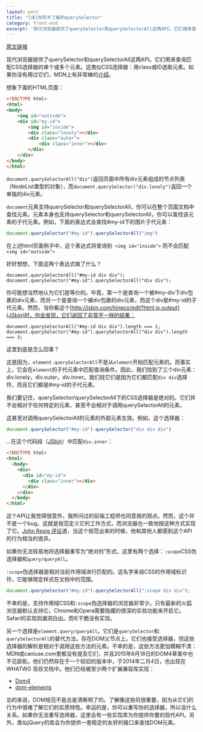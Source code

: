 ```yaml
---
layout: post
title: "[译]你所不了解的querySelector"
category: front-end
excerpt: '现代浏览器提供了querySelector和querySelectorAll这两API。它们用来查询匹配CSS选择器的单个或多个元素。这类似CSS选择器：用class或ID选取元素...'
---
```


[原文链接](https://www.lvh.io/posts/queryselectorall-from-an-element-probably-doesnt-do-what-you-think-it-does.html)

现代浏览器提供了querySelector和querySelectorAll这两API。它们用来查询匹配CSS选择器的单个或多个元素。这类似CSS选择器：用class或ID选取元素。如果你没有用过它们，MDN上有非常棒的[介绍](https://developer.mozilla.org/en-US/docs/Web/Guide/CSS/Getting_started/Selectors)。

想象下面的HTML页面：

```html
<!DOCTYPE html>
<html>
<body>
    <img id="outside">
    <div id="my-id">
        <img id="inside">
        <div class="lonely"></div>
        <div class="outer">
            <div class="inner"></div>
        </div>
    </div>
</body>
</html>
```

`document.querySelectorAll("div")`返回页面中所有div元素组成的节点列表（NodeList类型的对象），而`document.querySelector("div.lonely")`返回一个单独的div元素。

`document`元素支持querySelector和querySelectorAll，你可以在整个页面文档中查找元素。元素本身也支持querySelector和querySelectorAll，你可以查找该元素的子代元素。例如，下面的表达式会查找#my-id下的图片子代元素：

```javascript
document.querySelector("#my-id").querySelectorAll("img")
```

在上述html页面例子中，这个表达式将查询到` <img id="inside">` 而不会匹配` <img id="outside">`

好好想想，下面这两个表达式做了什么？

```
document.querySelectorAll("#my-id div div");
document.querySelector("#my-id").querySelectorAll("div div");
```

你可能想当然地认为它们是等价的。毕竟，第一个是查询一个被#my-div下div包裹的div元素，而另一个是查询一个被div包裹的div元素，而这个div是#my-id的子代元素。然而，当你看这个[http://jsbin.com/hineco/edit?html,js,output](JSbin)时，你会发现，它们返回了非常不一样的结果：

```
document.querySelectorAll("#my-id div div").length === 1;
document.querySelector("#my-id").querySelectorAll("div div").length === 3;
```

这里到底是怎么回事？

这是因为，`element.querySelectorAll`不是从`element`开始匹配元素的。而事实上，它会在`element`的子代元素中匹配查询条件。因此，我们找到了三个div元素： div.lonely，div.outer，div.inner。我们找它们是因为它们都匹配`div div`选择符，而且它们都是#my-id的子代元素。

我们要记住，querySelector/querySelectorAll下的CSS选择器是绝对的。它们并不会相对于任何特定的元素，甚至不会相对于调用querySelectorAll的元素。

这甚至对调用querySelectorAll的元素的外部元素生效。例如，这个选择器：

```javascript
document.querySelector("#my-id").querySelector("div div div")
```

...在这个代码段（[JSbin](http://jsbin.com/woropuc/edit?html,js,output)）中匹配`div.inner`：

```html
<!DOCTYPE html>
<html>
  <body>
    <div>
      <div id="my-id">
        <div class="inner"></div>
      </div>
    </div>
  </body>
</html>
```

这个API让我觉得很意外，我所问过的前端工程师也同意我的观点。然而，这个并不是一个bug。这就是规范定义它的工作方式，而浏览器也一致地按这种方式实现了它。[John Resig 评论](http://ejohn.org/blog/thoughts-on-queryselectorall/)道，当这个规范出来的时候，他和其他人都感到这个API的行为相当的诡异。

如果你无法轻易地将选择器重写为“绝对的”形式，这里有两个选择：`:scope`CSS伪选择器和`query/queryAll`。

`:scope`伪选择器是相对当前作用域进行匹配的。这名字来自CSS的作用域标识符，它能够限定样式在文档中的范围。

```javascript
document.querySelector("#my-id").querySelectorAll(":scope div div");
```

不幸的是，支持作用域CSS和`:scope`伪选择器的浏览器非常少。只有最新的火狐浏览器默认支持它。Chrome和Opera需要隐藏的很深的实验功能来开启它。Safari的实现则漏洞白出。而IE干脆没有实现。

另一个选择是`element.query/queryAll`。它们是`querySelector`和`querySelectorAll`的替代方法，存在DOM父节点上。它们也接受选择器，但这些选择器的解析是相对于调用这些方法的元素。不幸的是，这些方法更加模糊不清：MDN或caniuse.com里都没有提及它们，并且2015年6月18日的DOM4草案中也不见踪影。他们仍然存在于一个较旧的版本中，于2014年二月4日，也出现在WHATWG 现存文档中。他们已经被至少两个扩展兼容库实现：

* [Dom4](https://webreflection.github.io/dom4/)
* [dom-elements](https://github.com/barberboy/dom-elements)

总的来说，DOM规范不是总是清晰明了的。了解像这些坑很重要，因为从它们的行为中很难了解它们的实质特性。幸运的是，你可以重写你的选择器，所以没什么关系。如果你无法重写选择器，这里会有一些实现库为你提供你要的现代API。另外，类似jQuery的库会为你提供一套稳定的友好的接口来查找DOM元素。


